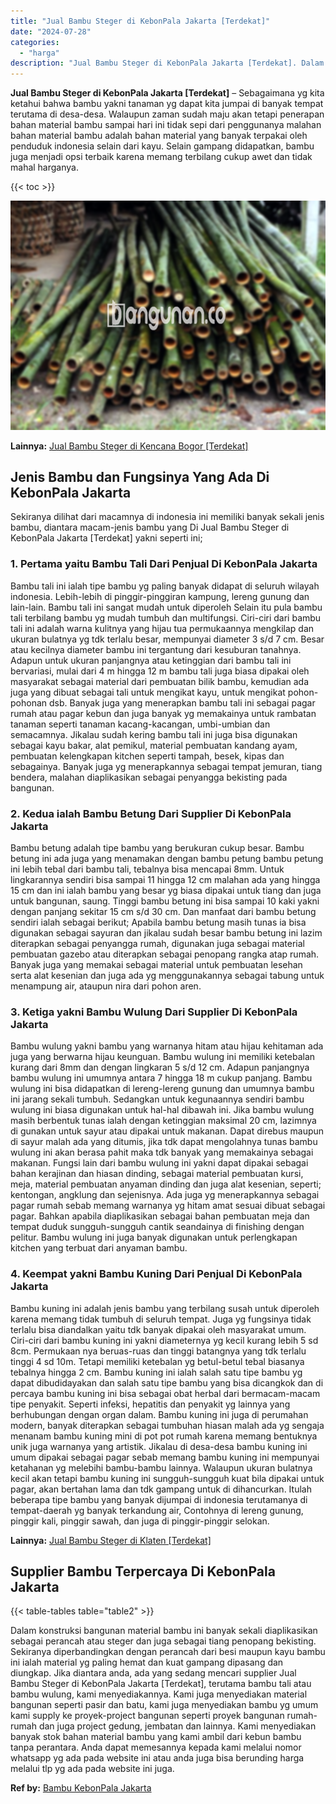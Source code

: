 ```yaml
---
title: "Jual Bambu Steger di KebonPala Jakarta [Terdekat]"
date: "2024-07-28"
categories: 
  - "harga"
description: "Jual Bambu Steger di KebonPala Jakarta [Terdekat]. Dalam konstruksi bangunan material bambu ini banyak sekali diaplikasikan sebagai perancah atau steger dan..."
---
```


**Jual Bambu Steger di KebonPala Jakarta \[Terdekat\]** – Sebagaimana yg kita ketahui bahwa bambu yakni tanaman yg dapat kita jumpai di banyak tempat terutama di desa-desa. Walaupun zaman sudah maju akan tetapi penerapan bahan material bambu sampai hari ini tidak sepi dari penggunanya malahan bahan material bambu adalah bahan material yang banyak terpakai oleh penduduk indonesia selain dari kayu. Selain gampang didapatkan, bambu juga menjadi opsi terbaik karena memang terbilang cukup awet dan tidak mahal harganya.

{{< toc >}}

![Jual Bambu Steger di KebonPala Jakarta [Terdekat]](/images/jual-bambu-tali-09.png)

**Lainnya:** [Jual Bambu Steger di Kencana Bogor \[Terdekat\]](https://bambu.bangunan.co/jual-bambu-steger-di-kencana-bogor-terdekat/)

## Jenis Bambu dan Fungsinya Yang Ada Di KebonPala Jakarta

Sekiranya dilihat dari macamnya di indonesia ini memiliki banyak sekali jenis bambu, diantara macam-jenis bambu yang Di Jual Bambu Steger di KebonPala Jakarta \[Terdekat\] yakni seperti ini;

### 1\. Pertama yaitu Bambu Tali Dari Penjual Di KebonPala Jakarta

Bambu tali ini ialah tipe bambu yg paling banyak didapat di seluruh wilayah indonesia. Lebih-lebih di pinggir-pinggiran kampung, lereng gunung dan lain-lain. Bambu tali ini sangat mudah untuk diperoleh Selain itu pula bambu tali terbilang bambu yg mudah tumbuh dan multifungsi. Ciri-ciri dari bambu tali ini adalah warna kulitnya yang hijau tua permukaannya mengkilap dan ukuran bulatnya yg tdk terlalu besar, mempunyai diameter 3 s/d 7 cm. Besar atau kecilnya diameter bambu ini tergantung dari kesuburan tanahnya. Adapun untuk ukuran panjangnya atau ketinggian dari bambu tali ini bervariasi, mulai dari 4 m hingga 12 m bambu tali juga biasa dipakai oleh masyarakat sebagai material dari pembuatan bilik bambu, kemudian ada juga yang dibuat sebagai tali untuk mengikat kayu, untuk mengikat pohon-pohonan dsb. Banyak juga yang menerapkan bambu tali ini sebagai pagar rumah atau pagar kebun dan juga banyak yg memakainya untuk rambatan tanaman seperti tanaman kacang-kacangan, umbi-umbian dan semacamnya. Jikalau sudah kering bambu tali ini juga bisa digunakan sebagai kayu bakar, alat pemikul, material pembuatan kandang ayam, pembuatan kelengkapan kitchen seperti tampah, besek, kipas dan sebagainya. Banyak juga yg menerapkannya sebagai tempat jemuran, tiang bendera, malahan diaplikasikan sebagai penyangga bekisting pada bangunan.

### 2\. Kedua ialah Bambu Betung Dari Supplier Di KebonPala Jakarta

Bambu betung adalah tipe bambu yang berukuran cukup besar. Bambu betung ini ada juga yang menamakan dengan bambu petung bambu petung ini lebih tebal dari bambu tali, tebalnya bisa mencapai 8mm. Untuk lingkarannya sendiri bisa sampai 11 hingga 12 cm malahan ada yang hingga 15 cm dan ini ialah bambu yang besar yg biasa dipakai untuk tiang dan juga untuk bangunan, saung. Tinggi bambu betung ini bisa sampai 10 kaki yakni dengan panjang sekitar 15 cm s/d 30 cm. Dan manfaat dari bambu betung sendiri ialah sebagai berikut; Apabila bambu betung masih tunas ia bisa digunakan sebagai sayuran dan jikalau sudah besar bambu betung ini lazim diterapkan sebagai penyangga rumah, digunakan juga sebagai material pembuatan gazebo atau diterapkan sebagai penopang rangka atap rumah. Banyak juga yang memakai sebagai material untuk pembuatan lesehan serta alat kesenian dan juga ada yg menggunakannya sebagai tabung untuk menampung air, ataupun nira dari pohon aren.

### 3\. Ketiga yakni Bambu Wulung Dari Supplier Di KebonPala Jakarta

Bambu wulung yakni bambu yang warnanya hitam atau hijau kehitaman ada juga yang berwarna hijau keunguan. Bambu wulung ini memiliki ketebalan kurang dari 8mm dan dengan lingkaran 5 s/d 12 cm. Adapun panjangnya bambu wulung ini umumnya antara 7 hingga 18 m cukup panjang. Bambu wulung ini bisa didapatkan di lereng-lereng gunung dan umumnya bambu ini jarang sekali tumbuh. Sedangkan untuk kegunaannya sendiri bambu wulung ini biasa digunakan untuk hal-hal dibawah ini. Jika bambu wulung masih berbentuk tunas ialah dengan ketinggian maksimal 20 cm, lazimnya di gunakan untuk sayur atau dipakai untuk makanan. Dapat direbus maupun di sayur malah ada yang ditumis, jika tdk dapat mengolahnya tunas bambu wulung ini akan berasa pahit maka tdk banyak yang memakainya sebagai makanan. Fungsi lain dari bambu wulung ini yakni dapat dipakai sebagai bahan kerajinan dan hiasan dinding, sebagai material pembuatan kursi, meja, material pembuatan anyaman dinding dan juga alat kesenian, seperti; kentongan, angklung dan sejenisnya. Ada juga yg menerapkannya sebagai pagar rumah sebab memang warnanya yg hitam amat sesuai dibuat sebagai pagar. Bahkan apabila diaplikasikan sebagai bahan pembuatan meja dan tempat duduk sungguh-sungguh cantik seandainya di finishing dengan pelitur. Bambu wulung ini juga banyak digunakan untuk perlengkapan kitchen yang terbuat dari anyaman bambu.

### 4\. Keempat yakni Bambu Kuning Dari Penjual Di KebonPala Jakarta

Bambu kuning ini adalah jenis bambu yang terbilang susah untuk diperoleh karena memang tidak tumbuh di seluruh tempat. Juga yg fungsinya tidak terlalu bisa diandalkan yaitu tdk banyak dipakai oleh masyarakat umum. Ciri-ciri dari bambu kuning ini yakni diameternya yg kecil kurang lebih 5 sd 8cm. Permukaan nya beruas-ruas dan tinggi batangnya yang tdk terlalu tinggi 4 sd 10m. Tetapi memiliki ketebalan yg betul-betul tebal biasanya tebalnya hingga 2 cm. Bambu kuning ini ialah salah satu tipe bambu yg dapat dibudidayakan dan salah satu tipe bambu yang bisa dicangkok dan di percaya bambu kuning ini bisa sebagai obat herbal dari bermacam-macam tipe penyakit. Seperti infeksi, hepatitis dan penyakit yg lainnya yang berhubungan dengan organ dalam. Bambu kuning ini juga di perumahan modern, banyak diterapkan sebagai tumbuhan hiasan malah ada yg sengaja menanam bambu kuning mini di pot pot rumah karena memang bentuknya unik juga warnanya yang artistik. Jikalau di desa-desa bambu kuning ini umum dipakai sebagai pagar sebab memang bambu kuning ini mempunyai ketahanan yg melebihi bambu-bambu lainnya. Walaupun ukuran bulatnya kecil akan tetapi bambu kuning ini sungguh-sungguh kuat bila dipakai untuk pagar, akan bertahan lama dan tdk gampang untuk di dihancurkan. Itulah beberapa tipe bambu yang banyak dijumpai di indonesia terutamanya di tempat-daerah yg banyak terkandung air, Contohnya di lereng gunung, pinggir kali, pinggir sawah, dan juga di pinggir-pinggir selokan.

**Lainnya:** [Jual Bambu Steger di Klaten \[Terdekat\]](https://bambu.bangunan.co/jual-bambu-steger-di-klaten-terdekat/)

## Supplier Bambu Terpercaya Di KebonPala Jakarta

{{< table-tables table="table2" >}}

Dalam konstruksi bangunan material bambu ini banyak sekali diaplikasikan sebagai perancah atau steger dan juga sebagai tiang penopang bekisting. Sekiranya diperbandingkan dengan perancah dari besi maupun kayu bambu ini ialah material yg paling hemat dan kuat gampang dipasang dan diungkap. Jika diantara anda, ada yang sedang mencari supplier Jual Bambu Steger di KebonPala Jakarta \[Terdekat\], terutama bambu tali atau bambu wulung, kami menyediakannya. Kami juga menyediakan material bangunan seperti pasir dan batu, kami juga menyediakan bambu yg umum kami supply ke proyek-project bangunan seperti proyek bangunan rumah-rumah dan juga project gedung, jembatan dan lainnya. Kami menyediakan banyak stok bahan material bambu yang kami ambil dari kebun bambu tanpa perantara. Anda dapat memesannya kepada kami melalui nomor whatsapp yg ada pada website ini atau anda juga bisa berunding harga melalui tlp yg ada pada website ini juga.

**Ref by:** [Bambu KebonPala Jakarta](https://id.wikipedia.org/wiki/Bambu)
